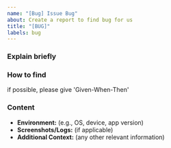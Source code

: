 ```yaml
---
name: "[Bug] Issue Bug"
about: Create a report to find bug for us
title: "[BUG]"
labels: bug
---
```


### **Explain briefly**

### **How to find**
if possible, please give 'Given-When-Then'

### **Content**

- **Environment:** (e.g., OS, device, app version)
- **Screenshots/Logs:** (if applicable)
- **Additional Context:** (any other relevant information)
